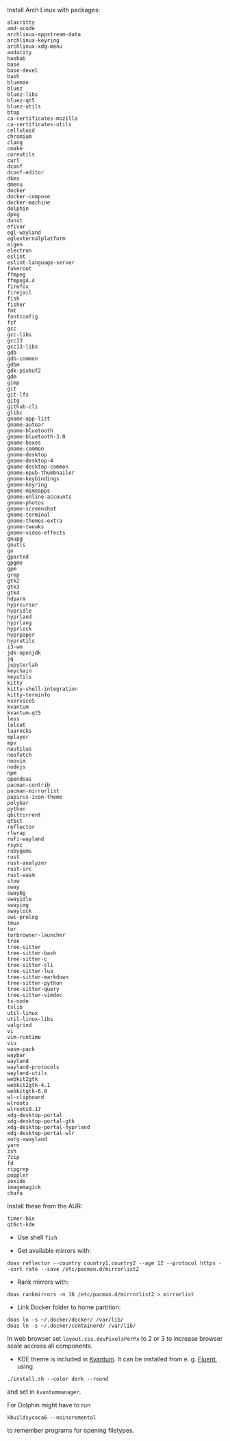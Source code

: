 Install Arch Linux with packages:

```
alacritty
amd-ucode
archlinux-appstream-data
archlinux-keyring
archlinux-xdg-menu
audacity
baobab
base
base-devel
bash
blueman
bluez
bluez-libs
bluez-qt5
bluez-utils
btop
ca-certificates-mozilla
ca-certificates-utils
celluloid
chromium
clang
cmake
coreutils
curl
dconf
dconf-editor
dkms
dmenu
docker
docker-compose
docker-machine
dolphin
dpkg
dunst
efivar
egl-wayland
eglexternalplatform
eigen
electron
eslint
eslint-language-server
fakeroot
ffmpeg
ffmpeg4.4
firefox
firejail
fish
fisher
fmt
fontconfig
fzf
gcc
gcc-libs
gcc13
gcc13-libs
gdb
gdb-common
gdbm
gdk-pixbuf2
gdm
gimp
git
git-lfs
gitg
github-cli
glibc
gnome-app-list
gnome-autoar
gnome-bluetooth
gnome-bluetooth-3.0
gnome-boxes
gnome-common
gnome-desktop
gnome-desktop-4
gnome-desktop-common
gnome-epub-thumbnailer
gnome-keybindings
gnome-keyring
gnome-mimeapps
gnome-online-accounts
gnome-photos
gnome-screenshot
gnome-terminal
gnome-themes-extra
gnome-tweaks
gnome-video-effects
gnupg
gnutls
go
gparted
gpgme
gpm
grep
gtk2
gtk3
gtk4
hdparm
hyprcursor
hypridle
hyprland
hyprlang
hyprlock
hyprpaper
hyprutils
i3-wm
jdk-openjdk
jq
jupyterlab
keychain
keyutils
kitty
kitty-shell-integration
kitty-terminfo
kservice5
kvantum
kvantum-qt5
less
lolcat
luarocks
mplayer
mpv
nautilus
neofetch
neovim
nodejs
npm
opendoas
pacman-contrib
pacman-mirrorlist
papirus-icon-theme
polybar
python
qbittorrent
qt5ct
reflector
rlwrap
rofi-wayland
rsync
rubygems
rust
rust-analyzer
rust-src
rust-wasm
stow
sway
swaybg
swayidle
swayimg
swaylock
swi-prolog
tmux
tor
torbrowser-launcher
tree
tree-sitter
tree-sitter-bash
tree-sitter-c
tree-sitter-cli
tree-sitter-lua
tree-sitter-markdown
tree-sitter-python
tree-sitter-query
tree-sitter-vimdoc
ts-node
tslib
util-linux
util-linux-libs
valgrind
vi
vim-runtime
viu
wasm-pack
waybar
wayland
wayland-protocols
wayland-utils
webkit2gtk
webkit2gtk-4.1
webkitgtk-6.0
wl-clipboard
wlroots
wlroots0.17
xdg-desktop-portal
xdg-desktop-portal-gtk
xdg-desktop-portal-hyprland
xdg-desktop-portal-wlr
xorg-xwayland
yarn
zsh
7zip
fd
ripgrep
poppler
zoxide
imagemagick
chafa
```

Install these from the AUR:

```
timer-bin
qt6ct-kde
```

- Use shell `fish`

- Get available mirrors with:

```
doas reflector --country country1,country2 --age 12 --protocol https --sort rate --save /etc/pacman.d/mirrorlist2
```

- Rank mirrors with:

```
doas rankmirrors -n 16 /etc/pacman.d/mirrorlist2 > mirrorlist
```

- Link Docker folder to home partition:

```
doas ln -s ~/.docker/docker/ /var/lib/
doas ln -s ~/.docker/containerd/ /var/lib/
```

In web browser set `layout.css.devPixelsPerPx` to 2 or 3 to increase browser scale accross all components.

- KDE theme is included in [Kvantum](./Kvantum/). It can be installed from e. g. [Fluent](https://github.com/vinceliuice/Fluent-kde.git), using

```
./install.sh --color dark --round
```

and set in `kvantummanager`.

For Dolphin might have to run

```
kbuildsycoca6 --noincremental
```

to remember programs for opening filetypes.
